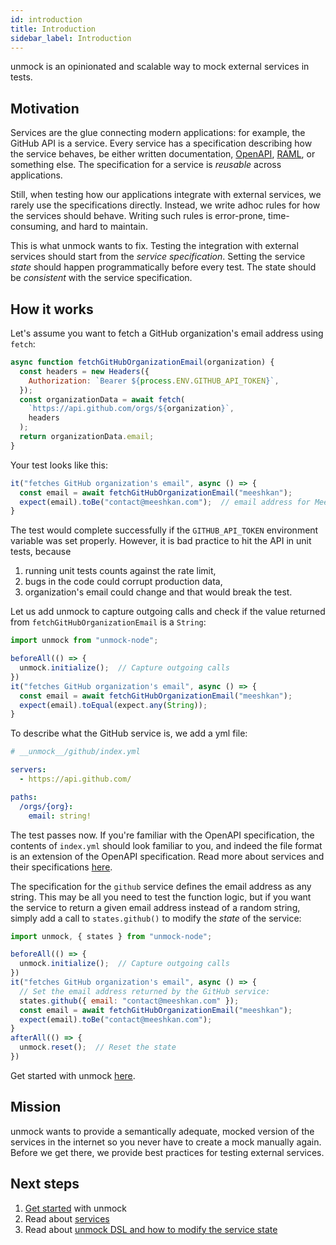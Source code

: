 ```yaml
---
id: introduction
title: Introduction
sidebar_label: Introduction
---
```


unmock is an opinionated and scalable way to mock external services in tests.

## Motivation

Services are the glue connecting modern applications: for example, the GitHub API is a service. Every service has a specification describing how the service behaves, be either written documentation, [OpenAPI](https://www.openapis.org/), [RAML](https://raml.org/), or something else. The specification for a service is _reusable_ across applications.

Still, when testing how our applications integrate with external services, we rarely use the specifications directly. Instead, we write adhoc rules for how the services should behave. Writing such rules is error-prone, time-consuming, and hard to maintain.

This is what unmock wants to fix. Testing the integration with external services should start from the _service specification_. Setting the service _state_ should happen programmatically before every test. The state should be _consistent_ with the service specification.

## How it works

Let's assume you want to fetch a GitHub organization's email address using `fetch`:

```js
async function fetchGitHubOrganizationEmail(organization) {
  const headers = new Headers({
    Authorization: `Bearer ${process.ENV.GITHUB_API_TOKEN}`,
  });
  const organizationData = await fetch(
    `https://api.github.com/orgs/${organization}`,
    headers
  );
  return organizationData.email;
}
```

Your test looks like this:

```js
it("fetches GitHub organization's email", async () => {
  const email = await fetchGitHubOrganizationEmail("meeshkan");
  expect(email).toBe("contact@meeshkan.com");  // email address for Meeshkan organization
}
```

The test would complete successfully if the `GITHUB_API_TOKEN` environment variable was set properly. However, it is bad practice to hit the API in unit tests, because

1. running unit tests counts against the rate limit,
1. bugs in the code could corrupt production data,
1. organization's email could change and that would break the test.

Let us add unmock to capture outgoing calls and check if the value returned from `fetchGitHubOrganizationEmail` is a `String`:

```js
import unmock from "unmock-node";

beforeAll(() => {
  unmock.initialize();  // Capture outgoing calls
})
it("fetches GitHub organization's email", async () => {
  const email = await fetchGitHubOrganizationEmail("meeshkan");
  expect(email).toEqual(expect.any(String));
}
```

To describe what the GitHub service is, we add a yml file:

```yaml
# __unmock__/github/index.yml

servers:
  - https://api.github.com/

paths:
  /orgs/{org}:
    email: string!
```

The test passes now. If you're familiar with the OpenAPI specification, the contents of `index.yml` should look familiar to you, and indeed the file format is an extension of the OpenAPI specification. Read more about services and their specifications [here](services.md).

The specification for the `github` service defines the email address as any string. This may be all you need to test the function logic, but if you want the service to return a given email address instead of a random string, simply add a call to `states.github()` to modify the _state_ of the service:

```js
import unmock, { states } from "unmock-node";

beforeAll(() => {
  unmock.initialize();  // Capture outgoing calls
})
it("fetches GitHub organization's email", async () => {
  // Set the email address returned by the GitHub service:
  states.github({ email: "contact@meeshkan.com" });
  const email = await fetchGitHubOrganizationEmail("meeshkan");
  expect(email).toBe("contact@meeshkan.com");
}
afterAll(() => {
  unmock.reset();  // Reset the state
})
```

Get started with unmock [here](getting-started.md).

## Mission

unmock wants to provide a semantically adequate, mocked version of the services in the internet so you never have to create a mock manually again. Before we get there, we provide best practices for testing external services.

## Next steps

1. [Get started](getting-started.md) with unmock
1. Read about [services](services.md)
1. Read about [unmock DSL and how to modify the service state](state.md)
